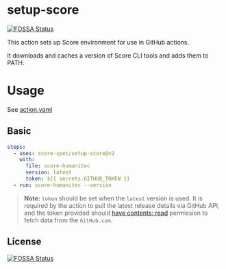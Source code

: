 # setup-score
[![FOSSA Status](https://app.fossa.com/api/projects/git%2Bgithub.com%2Fscore-spec%2Fsetup-score.svg?type=shield)](https://app.fossa.com/projects/git%2Bgithub.com%2Fscore-spec%2Fsetup-score?ref=badge_shield)


This action sets up Score environment for use in GitHub actions.

It downloads and caches a version of Score CLI tools and adds them to PATH.

# Usage

See [action.yaml](action.yaml)

## Basic

```yaml
steps:
  - uses: score-spec/setup-score@v2
    with:
      file: score-humanitec
      version: latest
      token: ${{ secrets.GITHUB_TOKEN }}
  - run: score-humanitec --version
```

> **Note:** `token` should be set when the `latest` version is used. It is required by the action to pull the latest release details via GitHub API, and the token provided should [have contents: read](https://docs.github.com/en/rest/overview/permissions-required-for-github-apps?apiVersion=2022-11-28#contents) permission to fetch data from the `GitHub.com`.


## License
[![FOSSA Status](https://app.fossa.com/api/projects/git%2Bgithub.com%2Fscore-spec%2Fsetup-score.svg?type=large)](https://app.fossa.com/projects/git%2Bgithub.com%2Fscore-spec%2Fsetup-score?ref=badge_large)